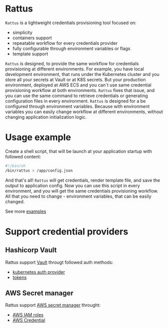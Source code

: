 # Rattus

```Rattus``` is a lightweight credentials provisioning tool focused on:

- simplicity
- containers support
- repeatable workflow for every credentials provider
- fully configurable through environment variables or flags
- template support

```Rattus``` is designed, to provide the same workflow for credentials provisioning at different environments. 
For example, you have local development environment, that runs under the Kubernetes cluster and you store all your secrets at Vault or at K8S secrets.
But your production environment, deployed at AWS ECS and you can`t use same credential provisioning workflow at both environments.
```Rattus``` fixes that issue, and you can use the same command to retrieve credentials or generating configuration files in every environment.
```Rattus``` is designed for a be configured through environment variables. Because with environment variables you can easily change workflow at different environments, without changing application initialization logic.

# Usage example

Create a shell script, that will be launch at your application startup with followed content:
```bash
#!/bin/sh
/bin/rattus > /app/config.json
```
And that's all! ``Rattus`` will get credentials, render template file, and save the output to application config.
Now you can use this script in every environment, and you will get the same credentials provisioning workflow. All that you need to change - environment variables, that can be easily changed.

See more [examples](https://github.com/rma945/rattus/examples)

# Support credential providers

## Hashicorp Vault

Rattus support [Vault](https://github.com/hashicorp/vault) througt followed auth methods: 

- [kubernetes auth provider](https://www.vaultproject.io/docs/auth/kubernetes/)
- [tokens](https://www.vaultproject.io/docs/concepts/tokens/)

## AWS Secret manager

Rattus support [AWS secret manager](https://aws.amazon.com/secrets-manager/) throught:

- [AWS IAM roles](https://docs.aws.amazon.com/IAM/latest/UserGuide/id_roles.html)
- [AWS Credential](https://docs.aws.amazon.com/general/latest/gr/aws-security-credentials.html)
